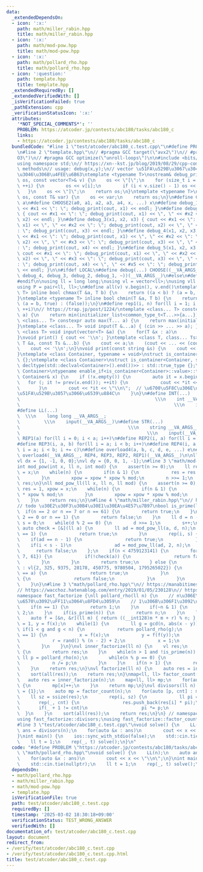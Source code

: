 ```yaml
---
data:
  _extendedDependsOn:
  - icon: ':x:'
    path: math/miller_rabin.hpp
    title: math/miller_rabin.hpp
  - icon: ':x:'
    path: math/mod-pow.hpp
    title: math/mod-pow.hpp
  - icon: ':x:'
    path: math/pollard_rho.hpp
    title: math/pollard_rho.hpp
  - icon: ':question:'
    path: template.hpp
    title: template.hpp
  _extendedRequiredBy: []
  _extendedVerifiedWith: []
  _isVerificationFailed: true
  _pathExtension: cpp
  _verificationStatusIcon: ':x:'
  attributes:
    '*NOT_SPECIAL_COMMENTS*': ''
    PROBLEM: https://atcoder.jp/contests/abc180/tasks/abc180_c
    links:
    - https://atcoder.jp/contests/abc180/tasks/abc180_c
  bundledCode: "#line 1 \"test/atcoder/abc180_c.test.cpp\"\n#define PROBLEM \"https://atcoder.jp/contests/abc180/tasks/abc180_c\"\
    \n#line 2 \"template.hpp\"\n// #pragma GCC target(\"avx2\")\n// #pragma GCC optimize(\"\
    O3\")\n// #pragma GCC optimize(\"unroll-loops\")\n\n#include <bits/stdc++.h>\n\
    using namespace std;\n// https://xn--kst.jp/blog/2019/08/29/cpp-comp/\n// debug\
    \ methods\n// usage: debug(x,y);\n// vector \u51FA\u529B\u3067\u304D\u308B\u3088\
    \u3046\u306B\u4FEE\u6B63\ntemplate <typename T>\nostream& debug_print(ostream&\
    \ os, const vector<T>& v) {\n    os << \"[\";\n    for (size_t i = 0; i < v.size();\
    \ ++i) {\n        os << v[i];\n        if (i < v.size() - 1) os << \", \";\n \
    \   }\n    os << \"]\";\n    return os;\n}\ntemplate <typename T>\nostream& debug_print(ostream&\
    \ os, const T& var) {\n    os << var;\n    return os;\n}\n#define CHOOSE(a) CHOOSE2\
    \ a\n#define CHOOSE2(a0, a1, a2, a3, a4, x, ...) x\n#define debug_1(x1) { cout\
    \ << #x1 << \": \"; debug_print(cout, x1) << endl; }\n#define debug_2(x1, x2)\
    \ { cout << #x1 << \": \"; debug_print(cout, x1) << \", \" << #x2 << \": \"; debug_print(cout,\
    \ x2) << endl; }\n#define debug_3(x1, x2, x3) { cout << #x1 << \": \"; debug_print(cout,\
    \ x1) << \", \" << #x2 << \": \"; debug_print(cout, x2) << \", \" << #x3 << \"\
    : \"; debug_print(cout, x3) << endl; }\n#define debug_4(x1, x2, x3, x4) { cout\
    \ << #x1 << \": \"; debug_print(cout, x1) << \", \" << #x2 << \": \"; debug_print(cout,\
    \ x2) << \", \" << #x3 << \": \"; debug_print(cout, x3) << \", \" << #x4 << \"\
    : \"; debug_print(cout, x4) << endl; }\n#define debug_5(x1, x2, x3, x4, x5) {\
    \ cout << #x1 << \": \"; debug_print(cout, x1) << \", \" << #x2 << \": \"; debug_print(cout,\
    \ x2) << \", \" << #x3 << \": \"; debug_print(cout, x3) << \", \" << #x4 << \"\
    : \"; debug_print(cout, x4) << \", \" << #x5 << \": \"; debug_print(cout, x5)\
    \ << endl; }\n\n#ifdef LOCAL\n#define debug(...) CHOOSE((__VA_ARGS__, debug_5,\
    \ debug_4, debug_3, debug_2, debug_1, ~))(__VA_ARGS__)\n#else\n#define debug(...)\n\
    #endif\n\nusing ll = long long;\nusing vl = vector<ll>;\nusing vll = vector<vl>;\n\
    using P = pair<ll, ll>;\n#define all(v) v.begin(), v.end()\ntemplate <typename\
    \ T> inline bool chmax(T &a, T b) {\n    return ((a < b) ? (a = b, true) : (false));\n\
    }\ntemplate <typename T> inline bool chmin(T &a, T b) {\n    return ((a > b) ?\
    \ (a = b, true) : (false));\n}\n#define rep1(i, n) for(ll i = 1; i <= ((ll)n);\
    \ ++i)\n// https://trap.jp/post/1224/\ntemplate <class... T> constexpr auto min(T...\
    \ a) {\n    return min(initializer_list<common_type_t<T...>>{a...});\n}\ntemplate\
    \ <class... T> constexpr auto max(T... a) {\n    return max(initializer_list<common_type_t<T...>>{a...});\n\
    }\ntemplate <class... T> void input(T &...a) { (cin >> ... >> a); }\ntemplate\
    \ <class T> void input(vector<T> &a) {\n    for(T &x : a)\n        cin >> x;\n\
    }\nvoid print() { cout << '\\n'; }\ntemplate <class T, class... Ts> void print(const\
    \ T &a, const Ts &...b) {\n    cout << a;\n    (cout << ... << (cout << ' ', b));\n\
    \    cout << '\\n';\n}\nvoid print(const string &s) {\n    cout << s << '\\n';\n\
    }\ntemplate <class Container, typename = void>\nstruct is_container : std::false_type\
    \ {};\ntemplate <class Container>\nstruct is_container<Container, std::void_t<decltype(std::declval<Container>().begin()),\
    \ decltype(std::declval<Container>().end())>> : std::true_type {};\ntemplate <class\
    \ Container>\ntypename enable_if<is_container<Container>::value>::type print(const\
    \ Container& x) {\n    if (!x.empty()) {\n        auto it = x.begin();\n     \
    \   for (; it != prev(x.end()); ++it) {\n            cout << *it << \" \";\n \
    \       }\n        cout << *it << \"\\n\";  // \u6700\u5F8C\u306E\u8981\u7D20\u3092\
    \u51FA\u529B\u3057\u3066\u6539\u884C\n    }\n}\n#define INT(...)             \
    \                                                  \\\n    int __VA_ARGS__;  \
    \                                                         \\\n    input(__VA_ARGS__)\n\
    #define LL(...)                                                              \
    \  \\\n    long long __VA_ARGS__;                                            \
    \         \\\n    input(__VA_ARGS__)\n#define STR(...)                       \
    \                                        \\\n    string __VA_ARGS__;         \
    \                                               \\\n    input(__VA_ARGS__)\n#define\
    \ REP1(a) for(ll i = 0; i < a; i++)\n#define REP2(i, a) for(ll i = 0; i < a; i++)\n\
    #define REP3(i, a, b) for(ll i = a; i < b; i++)\n#define REP4(i, a, b, c) for(ll\
    \ i = a; i < b; i += c)\n#define overload4(a, b, c, d, e, ...) e\n#define rep(...)\
    \ overload4(__VA_ARGS__, REP4, REP3, REP2, REP1)(__VA_ARGS__)\n\nll inf = 3e18;\n\
    vl dx = {1, -1, 0, 0};\nvl dy = {0, 0, 1, -1};\n#line 3 \"math/mod-pow.hpp\"\n\
    int mod_pow(int x, ll n, int mod) {\n    assert(n >= 0);\n    ll res = 1, xpow\
    \ = x;\n    while(n) {\n        if(n & 1) {\n            res = res * xpow % mod;\n\
    \        }\n        xpow = xpow * xpow % mod;\n        n >>= 1;\n    }\n    return\
    \ res;\n}\nll mod_pow_ll(ll x, ll n, ll mod) {\n    assert(n >= 0);\n    __int128\
    \ res = 1, xpow = x;\n    while(n) {\n        if(n & 1) {\n            res = res\
    \ * xpow % mod;\n        }\n        xpow = xpow * xpow % mod;\n        n >>= 1;\n\
    \    }\n    return res;\n}\n#line 4 \"math/miller_rabin.hpp\"\n// https://drken1215.hatenablog.com/entry/2023/05/23/233000\n\
    // todo \u30E2\u30F3\u30B4\u30E1\u30EA\u4E57\u7B97\nbool is_prime(ll n) {\n  \
    \  if(n == 2 or n == 7 or n == 61) {\n        return true;\n    }\n    if(n %\
    \ 2 == 0 or n == 1) {\n        return false;\n    }\n    ll d = n - 1;\n    ll\
    \ s = 0;\n    while(d % 2 == 0) {\n        d >>= 1;\n        s++;\n    }\n   \
    \ auto check = [&](ll a) {\n        ll ad = mod_pow_ll(a, d, n);\n        if(ad\
    \ == 1) {\n            return true;\n        }\n        rep(i, s) {\n        \
    \    if(ad == n - 1) {\n                return true;\n            }\n        \
    \    if(i < s - 1)\n                ad = mod_pow_ll(ad, 2, n);\n        }\n  \
    \      return false;\n    };\n    if(n < 4759123141) {\n        for(auto a : vl{2,\
    \ 7, 61}) {\n            if(!check(a)) {\n                return false;\n    \
    \        }\n        }\n        return true;\n    } else {\n        for(auto a\
    \ : vl{2, 325, 9375, 28178, 450775, 9780504, 1795265022}) {\n            if(n\
    \ == a) {\n                return true;\n            }\n            if(!check(a))\
    \ {\n                return false;\n            }\n        }\n        return true;\n\
    \    }\n}\n#line 3 \"math/pollard_rho.hpp\"\n// https://manabitimes.jp/math/1192\n\
    // https://wacchoz.hatenablog.com/entry/2019/01/05/230128\n// https://nyaannyaan.github.io/library/prime/fast-factorize.hpp\n\
    namespace fast_factorize {\nll pollard_rho(ll n) {\n    // n\u306E\u7D20\u56E0\
    \u6570\u3092\uFF11\u3064\u8FD4\u3059\n    // 1\u306B\u306F1\u3092\u8FD4\u3059\n\
    \    if(n == 1) {\n        return 1;\n    }\n    if(~n & 1) {\n        return\
    \ 2;\n    }\n    if(is_prime(n)) {\n        return n;\n    }\n    ll r = 1;\n\
    \    auto f = [&n, &r](ll m) { return ((__int128)m * m + r) % n; };\n    ll x\
    \ = 1, y = f(x);\n    while(1) {\n        ll g = gcd(n, abs(x - y));\n       \
    \ if(1 < g and g < n) {\n            return pollard_rho(g);\n        } else if(g\
    \ == 1) {\n            x = f(x);\n            y = f(f(y));\n        } else {\n\
    \            r = rand() % (n - 2) + 2;\n            x = 1;\n            y = f(x);\n\
    \        }\n    }\n}\nvl inner_factorize(ll n) {\n    vl res;\n    if(n == 1)\
    \ {\n        return res;\n    }\n    while(n > 1 and !is_prime(n)) {\n       \
    \ ll p = pollard_rho(n);\n        while(n % p == 0) {\n            res.push_back(p);\n\
    \            n /= p;\n        }\n    }\n    if(n > 1) {\n        res.push_back(n);\n\
    \    }\n    return res;\n}\nvl factorize(ll n) {\n    auto res = inner_factorize(n);\n\
    \    sort(all(res));\n    return res;\n}\nmap<ll, ll> factor_count(ll n) {\n \
    \   auto res = inner_factorize(n);\n    map<ll, ll> mp;\n    for(auto &x : res)\
    \ {\n        mp[x]++;\n    }\n    return mp;\n}\nvl divisors(ll n) {\n    vl res\
    \ = {1};\n    auto mp = factor_count(n);\n    for(auto [p, cnt] : mp) {\n    \
    \    ll sz = ssize(res);\n        rep(i, sz) {\n            ll pi = p;\n     \
    \       rep(_, cnt) {\n                res.push_back(res[i] * pi);\n         \
    \       if(_ + 1 != cnt)\n                    pi *= p;\n            }\n      \
    \  }\n    }\n    sort(all(res));\n    return res;\n}\n} // namespace fast_factorize\n\
    using fast_factorize::divisors;\nusing fast_factorize::factor_count;\nusing fast_factorize::factorize;\n\
    #line 3 \"test/atcoder/abc180_c.test.cpp\"\nvoid solve() {\n    LL(n);\n    auto\
    \ ans = divisors(n);\n    for(auto &x : ans)\n        cout << x << \"\\n\";\n\
    }\nint main() {\n    ios::sync_with_stdio(false);\n    std::cin.tie(nullptr);\n\
    \    ll t = 1;\n    rep(_, t) solve();\n}\n"
  code: "#define PROBLEM \"https://atcoder.jp/contests/abc180/tasks/abc180_c\"\n#include\
    \ \"math/pollard_rho.hpp\"\nvoid solve() {\n    LL(n);\n    auto ans = divisors(n);\n\
    \    for(auto &x : ans)\n        cout << x << \"\\n\";\n}\nint main() {\n    ios::sync_with_stdio(false);\n\
    \    std::cin.tie(nullptr);\n    ll t = 1;\n    rep(_, t) solve();\n}\n"
  dependsOn:
  - math/pollard_rho.hpp
  - math/miller_rabin.hpp
  - math/mod-pow.hpp
  - template.hpp
  isVerificationFile: true
  path: test/atcoder/abc180_c.test.cpp
  requiredBy: []
  timestamp: '2025-03-02 18:30:18+09:00'
  verificationStatus: TEST_WRONG_ANSWER
  verifiedWith: []
documentation_of: test/atcoder/abc180_c.test.cpp
layout: document
redirect_from:
- /verify/test/atcoder/abc180_c.test.cpp
- /verify/test/atcoder/abc180_c.test.cpp.html
title: test/atcoder/abc180_c.test.cpp
---
```


